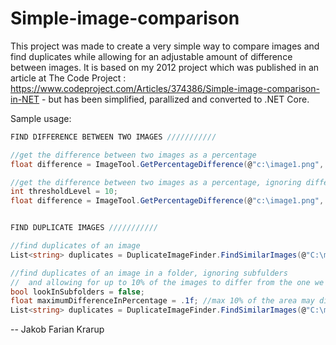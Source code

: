 # Simple-image-comparison
This project was made to create a very simple way to compare images and find duplicates while allowing for an adjustable amount of difference between images.
It is based on my 2012 project which was published in an article at The Code Project : https://www.codeproject.com/Articles/374386/Simple-image-comparison-in-NET - but has been simplified, parallized and converted to .NET Core.

Sample usage:

```C#
FIND DIFFERENCE BETWEEN TWO IMAGES ///////////

//get the difference between two images as a percentage
float difference = ImageTool.GetPercentageDifference(@"c:\image1.png", @"c:\image2.jpg");

//get the difference between two images as a percentage, ignoring differences beneath 10 levels of brightness (of 255)
int thresholdLevel = 10;
float difference = ImageTool.GetPercentageDifference(@"c:\image1.png", @"c:\image2.jpg", thresholdLevel);


FIND DUPLICATE IMAGES ///////////

//find duplicates of an image
List<string> duplicates = DuplicateImageFinder.FindSimilarImages(@"C:\myImage.png", @"C:\randomImagefolder\");

//find duplicates of an image in a folder, ignoring subfulders 
//  and allowing for up to 10% of the images to differ from the one we're searching with
bool lookInSubfolders = false;
float maximumDifferenceInPercentage = .1f; //max 10% of the area may differ
List<string> duplicates = DuplicateImageFinder.FindSimilarImages(@"C:\myImage.png", @"C:\randomImagefolder\", lookInSubfolders, maximumDifferenceInPercentage);
```

-- Jakob Farian Krarup
